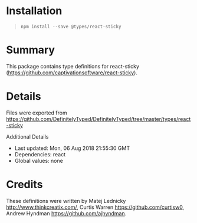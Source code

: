 # Installation
> `npm install --save @types/react-sticky`

# Summary
This package contains type definitions for react-sticky (https://github.com/captivationsoftware/react-sticky).

# Details
Files were exported from https://github.com/DefinitelyTyped/DefinitelyTyped/tree/master/types/react-sticky

Additional Details
 * Last updated: Mon, 06 Aug 2018 21:55:30 GMT
 * Dependencies: react
 * Global values: none

# Credits
These definitions were written by Matej Lednicky <http://www.thinkcreatix.com/>, Curtis Warren <https://github.com/curtisw0>, Andrew Hyndman <https://github.com/ajhyndman>.
